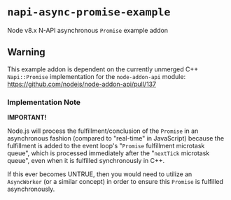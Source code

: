 # `napi-async-promise-example`

Node v8.x N-API asynchronous `Promise` example addon


## Warning

This example addon is dependent on the currently unmerged C++ `Napi::Promise` implementation for the `node-addon-api` module: https://github.com/nodejs/node-addon-api/pull/137


### Implementation Note

**IMPORTANT!**

Node.js will process the fulfillment/conclusion of the `Promise` in an
asynchronous fashion (compared to "real-time" in JavaScript) because the
fulfillment is added to the event loop's "`Promise` fulfillment microtask
queue", which is processed immediately after the "`nextTick` microtask
queue", even when it is fulfilled synchronously in C++.

If this ever becomes UNTRUE, then you would need to utilize an
`AsyncWorker` (or a similar concept) in order to ensure this
`Promise` is fulfilled asynchronously.
